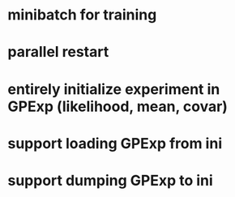 # minibatch for training
# parallel restart
# entirely initialize experiment in GPExp (likelihood, mean, covar)
# support loading GPExp from ini
# support dumping GPExp to ini